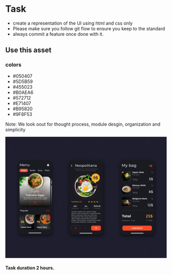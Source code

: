 # Task

- create a representation of the UI using html and css only
- Please make sure you follow git flow to ensure you keep to the standard
- always commit a feature once done with it.


## Use this asset 

### colors
- #050407
- #5D5B59
- #455023
- #B0AEA6
- #572712
- #E71407
- #B95820
- #9F8F53

Note: We look oout for thought process, module desgin, organization and simplicity

![title](850794eda2a9b8caeef064c5c94aa2bf.png)

#### Task duration 2 hours.
